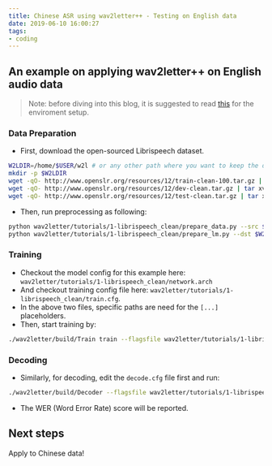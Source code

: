 ```yaml
---
title: Chinese ASR using wav2letter++ - Testing on English data
date: 2019-06-10 16:00:27
tags:
- coding
---
```


<!-- toc -->

## An example on applying wav2letter++ on English audio data

> Note: before diving into this blog, it is suggested to read [this](https://qibinc.github.io/blog/2019/06/01/gsoc_singularity/) for the enviroment setup.

### Data Preparation

- First, download the open-sourced Librispeech dataset.

```bash
W2LDIR=/home/$USER/w2l # or any other path where you want to keep the data
mkdir -p $W2LDIR
wget -qO- http://www.openslr.org/resources/12/train-clean-100.tar.gz | tar xvz -C $W2LDIR
wget -qO- http://www.openslr.org/resources/12/dev-clean.tar.gz | tar xvz -C $W2LDIR
wget -qO- http://www.openslr.org/resources/12/test-clean.tar.gz | tar xvz -C $W2LDIR
```

- Then, run preprocessing as following:

```bash
python wav2letter/tutorials/1-librispeech_clean/prepare_data.py --src $W2LDIR/LibriSpeech/ --dst $W2LDIR
python wav2letter/tutorials/1-librispeech_clean/prepare_lm.py --dst $W2LDIR
```

### Training

<!-- more -->

- Checkout the model config for this example here: `wav2letter/tutorials/1-librispeech_clean/network.arch`
- And checkout training config file here: `wav2letter/tutorials/1-librispeech_clean/train.cfg`.
- In the above two files, specific paths are need for the `[...]` placeholders.
- Then, start training by:

```bash
./wav2letter/build/Train train --flagsfile wav2letter/tutorials/1-librispeech_clean/train.cfg
```

### Decoding

- Similarly, for decoding, edit the `decode.cfg` file first and run:

```bash
./wav2letter/build/Decoder --flagsfile wav2letter/tutorials/1-librispeech_clean/decode.cfg
```

- The WER (Word Error Rate) score will be reported.

## Next steps

Apply to Chinese data!
